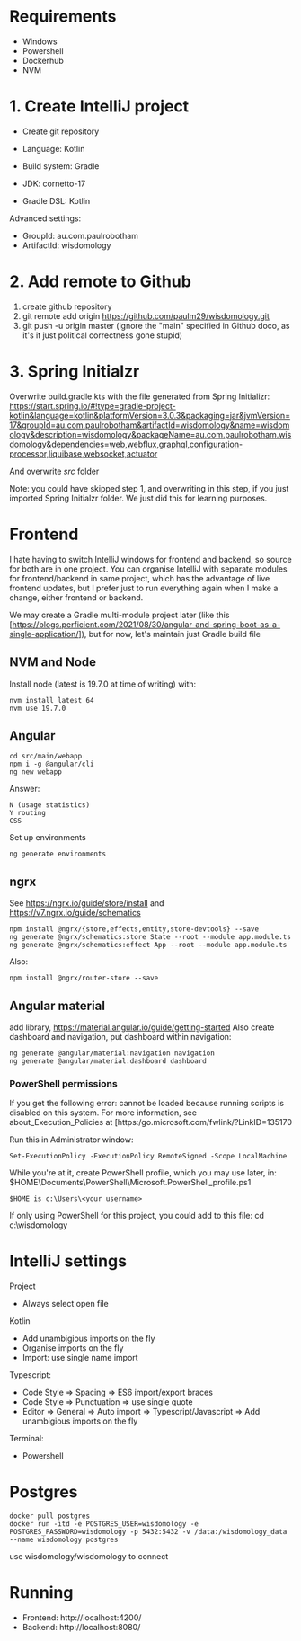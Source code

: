 # Requirements
* Windows
* Powershell
* Dockerhub
* NVM

# 1. Create IntelliJ project

* Create git repository

* Language: Kotlin
* Build system: Gradle
* JDK: cornetto-17
* Gradle DSL: Kotlin

Advanced settings:
* GroupId: au.com.paulrobotham
* ArtifactId: wisdomology

# 2. Add remote to Github

1. create github repository
2. git remote add origin https://github.com/paulm29/wisdomology.git
3. git push -u origin master (ignore the "main" specified in Github doco, as it's it just political correctness gone stupid)

# 3. Spring Initialzr

Overwrite build.gradle.kts with the file generated from Spring Initializr:
https://start.spring.io/#!type=gradle-project-kotlin&language=kotlin&platformVersion=3.0.3&packaging=jar&jvmVersion=17&groupId=au.com.paulrobotham&artifactId=wisdomology&name=wisdomology&description=wisdomology&packageName=au.com.paulrobotham.wisdomology&dependencies=web,webflux,graphql,configuration-processor,liquibase,websocket,actuator

And overwrite *src* folder

Note: you could have skipped step 1, and overwriting in this step, if you just imported Spring Initialzr folder.
We just did this for learning purposes.

# Frontend

I hate having to switch IntelliJ windows for frontend and backend, so source for both are in one project.
You can organise IntelliJ with separate modules for frontend/backend in same project, which has the advantage of live frontend updates,
but I prefer just to run everything again when I make a change, either frontend or backend.

We may create a Gradle multi-module project later
(like this [https://blogs.perficient.com/2021/08/30/angular-and-spring-boot-as-a-single-application/]), but for now, let's maintain just Gradle build file

## NVM and Node

Install node (latest is 19.7.0 at time of writing) with:
```
nvm install latest 64
nvm use 19.7.0
```

## Angular

```
cd src/main/webapp
npm i -g @angular/cli
ng new webapp
```

Answer:
```
N (usage statistics)
Y routing
CSS
```

Set up environments
```
ng generate environments
```

## ngrx

See https://ngrx.io/guide/store/install and https://v7.ngrx.io/guide/schematics
```
npm install @ngrx/{store,effects,entity,store-devtools} --save
ng generate @ngrx/schematics:store State --root --module app.module.ts
ng generate @ngrx/schematics:effect App --root --module app.module.ts
```

Also:
```
npm install @ngrx/router-store --save
```

## Angular material

add library, https://material.angular.io/guide/getting-started
Also create dashboard and navigation, put dashboard within navigation:
```
ng generate @angular/material:navigation navigation
ng generate @angular/material:dashboard dashboard
```

### PowerShell permissions

If you get the following error:
cannot be loaded because running scripts is disabled on this system. For more information, see about_Execution_Policies at
[https:/go.microsoft.com/fwlink/?LinkID=135170

Run this in Administrator window:
```
Set-ExecutionPolicy -ExecutionPolicy RemoteSigned -Scope LocalMachine
```

While you're at it, create PowerShell profile, which you may use later, in:
$HOME\Documents\PowerShell\Microsoft.PowerShell_profile.ps1
```
$HOME is c:\Users\<your username>
```
If only using PowerShell for this project, you could add to this file:
cd c:\wisdomology

# IntelliJ settings

Project
* Always select open file

Kotlin
* Add unambigious imports on the fly
* Organise imports on the fly
* Import: use single name import

Typescript:
* Code Style => Spacing => ES6 import/export braces
* Code Style => Punctuation => use single quote
* Editor => General => Auto import => Typescript/Javascript => Add unambigious imports on the fly

Terminal:
* Powershell

# Postgres

```
docker pull postgres
docker run -itd -e POSTGRES_USER=wisdomology -e POSTGRES_PASSWORD=wisdomology -p 5432:5432 -v /data:/wisdomology_data --name wisdomology postgres
```
use wisdomology/wisdomology to connect

# Running

* Frontend: http://localhost:4200/
* Backend: http://localhost:8080/